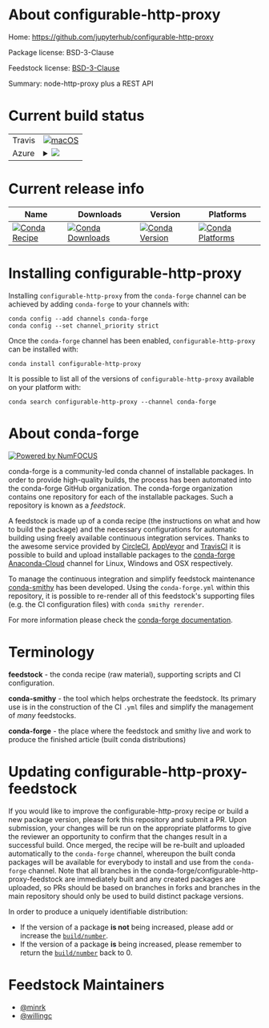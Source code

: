 About configurable-http-proxy
=============================

Home: https://github.com/jupyterhub/configurable-http-proxy

Package license: BSD-3-Clause

Feedstock license: [BSD-3-Clause](https://github.com/conda-forge/configurable-http-proxy-feedstock/blob/master/LICENSE.txt)

Summary: node-http-proxy plus a REST API

Current build status
====================


<table><tr>
    <td>Travis</td>
    <td>
      <a href="https://travis-ci.com/conda-forge/configurable-http-proxy-feedstock">
        <img alt="macOS" src="https://img.shields.io/travis/com/conda-forge/configurable-http-proxy-feedstock/master.svg?label=macOS">
      </a>
    </td>
  </tr>
    
  <tr>
    <td>Azure</td>
    <td>
      <details>
        <summary>
          <a href="https://dev.azure.com/conda-forge/feedstock-builds/_build/latest?definitionId=4648&branchName=master">
            <img src="https://dev.azure.com/conda-forge/feedstock-builds/_apis/build/status/configurable-http-proxy-feedstock?branchName=master">
          </a>
        </summary>
        <table>
          <thead><tr><th>Variant</th><th>Status</th></tr></thead>
          <tbody><tr>
              <td>linux_64_nodejs14</td>
              <td>
                <a href="https://dev.azure.com/conda-forge/feedstock-builds/_build/latest?definitionId=4648&branchName=master">
                  <img src="https://dev.azure.com/conda-forge/feedstock-builds/_apis/build/status/configurable-http-proxy-feedstock?branchName=master&jobName=linux&configuration=linux_64_nodejs14" alt="variant">
                </a>
              </td>
            </tr><tr>
              <td>linux_64_nodejs16</td>
              <td>
                <a href="https://dev.azure.com/conda-forge/feedstock-builds/_build/latest?definitionId=4648&branchName=master">
                  <img src="https://dev.azure.com/conda-forge/feedstock-builds/_apis/build/status/configurable-http-proxy-feedstock?branchName=master&jobName=linux&configuration=linux_64_nodejs16" alt="variant">
                </a>
              </td>
            </tr><tr>
              <td>linux_64_nodejs17</td>
              <td>
                <a href="https://dev.azure.com/conda-forge/feedstock-builds/_build/latest?definitionId=4648&branchName=master">
                  <img src="https://dev.azure.com/conda-forge/feedstock-builds/_apis/build/status/configurable-http-proxy-feedstock?branchName=master&jobName=linux&configuration=linux_64_nodejs17" alt="variant">
                </a>
              </td>
            </tr><tr>
              <td>linux_aarch64_nodejs14</td>
              <td>
                <a href="https://dev.azure.com/conda-forge/feedstock-builds/_build/latest?definitionId=4648&branchName=master">
                  <img src="https://dev.azure.com/conda-forge/feedstock-builds/_apis/build/status/configurable-http-proxy-feedstock?branchName=master&jobName=linux&configuration=linux_aarch64_nodejs14" alt="variant">
                </a>
              </td>
            </tr><tr>
              <td>linux_aarch64_nodejs16</td>
              <td>
                <a href="https://dev.azure.com/conda-forge/feedstock-builds/_build/latest?definitionId=4648&branchName=master">
                  <img src="https://dev.azure.com/conda-forge/feedstock-builds/_apis/build/status/configurable-http-proxy-feedstock?branchName=master&jobName=linux&configuration=linux_aarch64_nodejs16" alt="variant">
                </a>
              </td>
            </tr><tr>
              <td>linux_aarch64_nodejs17</td>
              <td>
                <a href="https://dev.azure.com/conda-forge/feedstock-builds/_build/latest?definitionId=4648&branchName=master">
                  <img src="https://dev.azure.com/conda-forge/feedstock-builds/_apis/build/status/configurable-http-proxy-feedstock?branchName=master&jobName=linux&configuration=linux_aarch64_nodejs17" alt="variant">
                </a>
              </td>
            </tr><tr>
              <td>linux_ppc64le_nodejs14</td>
              <td>
                <a href="https://dev.azure.com/conda-forge/feedstock-builds/_build/latest?definitionId=4648&branchName=master">
                  <img src="https://dev.azure.com/conda-forge/feedstock-builds/_apis/build/status/configurable-http-proxy-feedstock?branchName=master&jobName=linux&configuration=linux_ppc64le_nodejs14" alt="variant">
                </a>
              </td>
            </tr><tr>
              <td>linux_ppc64le_nodejs16</td>
              <td>
                <a href="https://dev.azure.com/conda-forge/feedstock-builds/_build/latest?definitionId=4648&branchName=master">
                  <img src="https://dev.azure.com/conda-forge/feedstock-builds/_apis/build/status/configurable-http-proxy-feedstock?branchName=master&jobName=linux&configuration=linux_ppc64le_nodejs16" alt="variant">
                </a>
              </td>
            </tr><tr>
              <td>linux_ppc64le_nodejs17</td>
              <td>
                <a href="https://dev.azure.com/conda-forge/feedstock-builds/_build/latest?definitionId=4648&branchName=master">
                  <img src="https://dev.azure.com/conda-forge/feedstock-builds/_apis/build/status/configurable-http-proxy-feedstock?branchName=master&jobName=linux&configuration=linux_ppc64le_nodejs17" alt="variant">
                </a>
              </td>
            </tr><tr>
              <td>osx_64_nodejs14</td>
              <td>
                <a href="https://dev.azure.com/conda-forge/feedstock-builds/_build/latest?definitionId=4648&branchName=master">
                  <img src="https://dev.azure.com/conda-forge/feedstock-builds/_apis/build/status/configurable-http-proxy-feedstock?branchName=master&jobName=osx&configuration=osx_64_nodejs14" alt="variant">
                </a>
              </td>
            </tr><tr>
              <td>osx_64_nodejs16</td>
              <td>
                <a href="https://dev.azure.com/conda-forge/feedstock-builds/_build/latest?definitionId=4648&branchName=master">
                  <img src="https://dev.azure.com/conda-forge/feedstock-builds/_apis/build/status/configurable-http-proxy-feedstock?branchName=master&jobName=osx&configuration=osx_64_nodejs16" alt="variant">
                </a>
              </td>
            </tr><tr>
              <td>osx_64_nodejs17</td>
              <td>
                <a href="https://dev.azure.com/conda-forge/feedstock-builds/_build/latest?definitionId=4648&branchName=master">
                  <img src="https://dev.azure.com/conda-forge/feedstock-builds/_apis/build/status/configurable-http-proxy-feedstock?branchName=master&jobName=osx&configuration=osx_64_nodejs17" alt="variant">
                </a>
              </td>
            </tr><tr>
              <td>win_64_nodejs14</td>
              <td>
                <a href="https://dev.azure.com/conda-forge/feedstock-builds/_build/latest?definitionId=4648&branchName=master">
                  <img src="https://dev.azure.com/conda-forge/feedstock-builds/_apis/build/status/configurable-http-proxy-feedstock?branchName=master&jobName=win&configuration=win_64_nodejs14" alt="variant">
                </a>
              </td>
            </tr><tr>
              <td>win_64_nodejs16</td>
              <td>
                <a href="https://dev.azure.com/conda-forge/feedstock-builds/_build/latest?definitionId=4648&branchName=master">
                  <img src="https://dev.azure.com/conda-forge/feedstock-builds/_apis/build/status/configurable-http-proxy-feedstock?branchName=master&jobName=win&configuration=win_64_nodejs16" alt="variant">
                </a>
              </td>
            </tr><tr>
              <td>win_64_nodejs17</td>
              <td>
                <a href="https://dev.azure.com/conda-forge/feedstock-builds/_build/latest?definitionId=4648&branchName=master">
                  <img src="https://dev.azure.com/conda-forge/feedstock-builds/_apis/build/status/configurable-http-proxy-feedstock?branchName=master&jobName=win&configuration=win_64_nodejs17" alt="variant">
                </a>
              </td>
            </tr>
          </tbody>
        </table>
      </details>
    </td>
  </tr>
</table>

Current release info
====================

| Name | Downloads | Version | Platforms |
| --- | --- | --- | --- |
| [![Conda Recipe](https://img.shields.io/badge/recipe-configurable--http--proxy-green.svg)](https://anaconda.org/conda-forge/configurable-http-proxy) | [![Conda Downloads](https://img.shields.io/conda/dn/conda-forge/configurable-http-proxy.svg)](https://anaconda.org/conda-forge/configurable-http-proxy) | [![Conda Version](https://img.shields.io/conda/vn/conda-forge/configurable-http-proxy.svg)](https://anaconda.org/conda-forge/configurable-http-proxy) | [![Conda Platforms](https://img.shields.io/conda/pn/conda-forge/configurable-http-proxy.svg)](https://anaconda.org/conda-forge/configurable-http-proxy) |

Installing configurable-http-proxy
==================================

Installing `configurable-http-proxy` from the `conda-forge` channel can be achieved by adding `conda-forge` to your channels with:

```
conda config --add channels conda-forge
conda config --set channel_priority strict
```

Once the `conda-forge` channel has been enabled, `configurable-http-proxy` can be installed with:

```
conda install configurable-http-proxy
```

It is possible to list all of the versions of `configurable-http-proxy` available on your platform with:

```
conda search configurable-http-proxy --channel conda-forge
```


About conda-forge
=================

[![Powered by
NumFOCUS](https://img.shields.io/badge/powered%20by-NumFOCUS-orange.svg?style=flat&colorA=E1523D&colorB=007D8A)](https://numfocus.org)

conda-forge is a community-led conda channel of installable packages.
In order to provide high-quality builds, the process has been automated into the
conda-forge GitHub organization. The conda-forge organization contains one repository
for each of the installable packages. Such a repository is known as a *feedstock*.

A feedstock is made up of a conda recipe (the instructions on what and how to build
the package) and the necessary configurations for automatic building using freely
available continuous integration services. Thanks to the awesome service provided by
[CircleCI](https://circleci.com/), [AppVeyor](https://www.appveyor.com/)
and [TravisCI](https://travis-ci.com/) it is possible to build and upload installable
packages to the [conda-forge](https://anaconda.org/conda-forge)
[Anaconda-Cloud](https://anaconda.org/) channel for Linux, Windows and OSX respectively.

To manage the continuous integration and simplify feedstock maintenance
[conda-smithy](https://github.com/conda-forge/conda-smithy) has been developed.
Using the ``conda-forge.yml`` within this repository, it is possible to re-render all of
this feedstock's supporting files (e.g. the CI configuration files) with ``conda smithy rerender``.

For more information please check the [conda-forge documentation](https://conda-forge.org/docs/).

Terminology
===========

**feedstock** - the conda recipe (raw material), supporting scripts and CI configuration.

**conda-smithy** - the tool which helps orchestrate the feedstock.
                   Its primary use is in the construction of the CI ``.yml`` files
                   and simplify the management of *many* feedstocks.

**conda-forge** - the place where the feedstock and smithy live and work to
                  produce the finished article (built conda distributions)


Updating configurable-http-proxy-feedstock
==========================================

If you would like to improve the configurable-http-proxy recipe or build a new
package version, please fork this repository and submit a PR. Upon submission,
your changes will be run on the appropriate platforms to give the reviewer an
opportunity to confirm that the changes result in a successful build. Once
merged, the recipe will be re-built and uploaded automatically to the
`conda-forge` channel, whereupon the built conda packages will be available for
everybody to install and use from the `conda-forge` channel.
Note that all branches in the conda-forge/configurable-http-proxy-feedstock are
immediately built and any created packages are uploaded, so PRs should be based
on branches in forks and branches in the main repository should only be used to
build distinct package versions.

In order to produce a uniquely identifiable distribution:
 * If the version of a package **is not** being increased, please add or increase
   the [``build/number``](https://docs.conda.io/projects/conda-build/en/latest/resources/define-metadata.html#build-number-and-string).
 * If the version of a package **is** being increased, please remember to return
   the [``build/number``](https://docs.conda.io/projects/conda-build/en/latest/resources/define-metadata.html#build-number-and-string)
   back to 0.

Feedstock Maintainers
=====================

* [@minrk](https://github.com/minrk/)
* [@willingc](https://github.com/willingc/)

